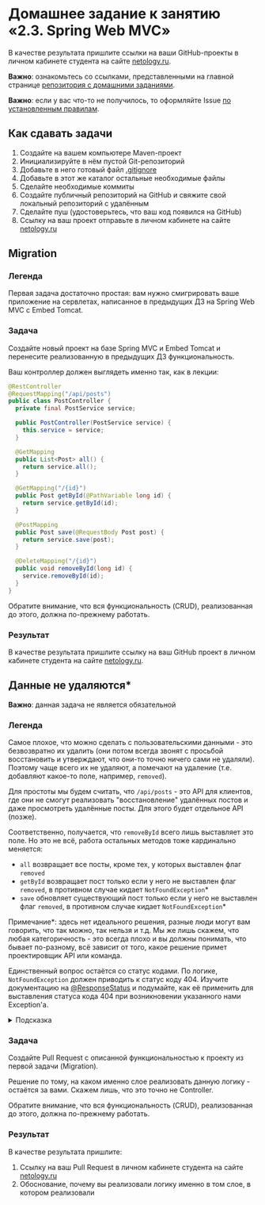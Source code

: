 # Домашнее задание к занятию «2.3. Spring Web MVC»

В качестве результата пришлите ссылки на ваши GitHub-проекты в личном кабинете студента на сайте [netology.ru](https://netology.ru).

**Важно**: ознакомьтесь со ссылками, представленными на главной странице [репозитория с домашними заданиями](../README.md).

**Важно**: если у вас что-то не получилось, то оформляйте Issue [по установленным правилам](../report-requirements.md).

## Как сдавать задачи

1. Создайте на вашем компьютере Maven-проект
1. Инициализируйте в нём пустой Git-репозиторий
1. Добавьте в него готовый файл [.gitignore](../.gitignore)
1. Добавьте в этот же каталог остальные необходимые файлы
1. Сделайте необходимые коммиты
1. Создайте публичный репозиторий на GitHub и свяжите свой локальный репозиторий с удалённым
1. Сделайте пуш (удостоверьтесь, что ваш код появился на GitHub)
1. Ссылку на ваш проект отправьте в личном кабинете на сайте [netology.ru](https://netology.ru)

## Migration

### Легенда

Первая задача достаточно простая: вам нужно смигрировать ваше приложение на сервлетах, написанное в предыдущих ДЗ на Spring Web MVC с Embed Tomcat.

### Задача

Создайте новый проект на базе Spring MVC и Embed Tomcat и перенесите реализованную в предыдущих ДЗ функциональность.

Ваш контроллер должен выглядеть именно так, как в лекции:
```java
@RestController
@RequestMapping("/api/posts")
public class PostController {
  private final PostService service;

  public PostController(PostService service) {
    this.service = service;
  }

  @GetMapping
  public List<Post> all() {
    return service.all();
  }

  @GetMapping("/{id}")
  public Post getById(@PathVariable long id) {
    return service.getById(id);
  }

  @PostMapping
  public Post save(@RequestBody Post post) {
    return service.save(post);
  }

  @DeleteMapping("/{id}")
  public void removeById(long id) {
    service.removeById(id);
  }
}
```

Обратите внимание, что вся функциональность (CRUD), реализованная до этого, должна по-прежнему работать.

### Результат

В качестве результата пришлите ссылку на ваш GitHub проект в личном кабинете студента на сайте [netology.ru](https://netology.ru).

## Данные не удаляются*

**Важно**: данная задача не является обязательной

### Легенда

Самое плохое, что можно сделать с пользовательскими данными - это безвозвратно их удалить (они потом всегда звонят с просьбой восстановить и утверждают, что они-то точно ничего сами не удаляли). Поэтому чаще всего их не удаляют, а помечают на удаление (т.е. добавляют какое-то поле, например, `removed`).

Для простоты мы будем считать, что `/api/posts` - это API для клиентов, где они не смогут реализовать "восстановление" удалённых постов и даже просмотреть удалённые посты. Для этого будет отдельное API (позже).

Соответственно, получается, что `removeById` всего лишь выставляет это поле. Но это не всё, работа остальных методов тоже кардинально меняется:
* `all` возвращает все посты, кроме тех, у которых выставлен флаг `removed`
* `getById` возвращает пост только если у него не выставлен флаг `removed`, в противном случае кидает `NotFoundException`*
* `save` обновляет существующий пост только если у него не выставлен флаг `removed`, в противном случае кидает `NotFoundException`*

Примечание*: здесь нет идеального решения, разные люди могут вам говорить, что так можно, так нельзя и т.д. Мы же лишь скажем, что любая категоричность - это всегда плохо и вы должны понимать, что бывает по-разному, всё зависит от того, какое решение примет проектировщик API или команда.

Единственный вопрос остаётся со статус кодами. По логике, `NotFoundException` должен приводить к статус коду 404. Изучите документацию на [@ResponseStatus](https://docs.spring.io/spring-framework/docs/current/javadoc-api/org/springframework/web/bind/annotation/ResponseStatus.html) и подумайте, как её применить для выставления статуса кода 404 при возникновении указанного нами Exception'а.

<details>
<summary>Подсказка</summary>

Использовать её нужно в формате `@ResponseStatus(code = HttpStatus.NOT_FOUND)`, при этом, конечно же, импортировать и `ResponseStatus` и `HttpStatus`.
</details>

### Задача

Создайте Pull Request с описанной функциональностью к проекту из первой задачи (Migration).

Решение по тому, на каком именно слое реализовать данную логику - остаётся за вами. Скажем лишь, что это точно не Controller.

Обратите внимание, что вся функциональность (CRUD), реализованная до этого, должна по-прежнему работать.

### Результат

В качестве результата пришлите:
1. Ссылку на ваш Pull Request в личном кабинете студента на сайте [netology.ru](https://netology.ru)
1. Обоснование, почему вы реализовали логику именно в том слое, в котором реализовали